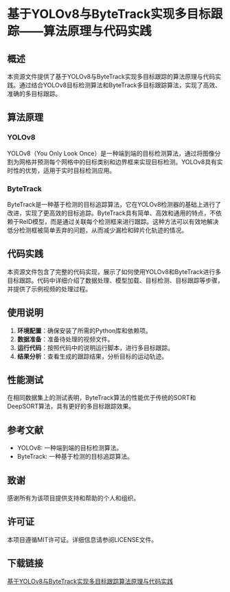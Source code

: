 # 基于YOLOv8与ByteTrack实现多目标跟踪——算法原理与代码实践

## 概述
本资源文件提供了基于YOLOv8与ByteTrack实现多目标跟踪的算法原理与代码实践。通过结合YOLOv8目标检测算法和ByteTrack多目标跟踪算法，实现了高效、准确的多目标跟踪。

## 算法原理
### YOLOv8
YOLOv8（You Only Look Once）是一种端到端的目标检测算法，通过将图像分割为网格并预测每个网格中的目标类别和边界框来实现目标检测。YOLOv8具有实时性的优势，适用于实时目标检测应用。

### ByteTrack
ByteTrack是一种基于检测的目标追踪算法，它在YOLOv8检测器的基础上进行了改进，实现了更高效的目标追踪。ByteTrack具有简单、高效和通用的特点，不依赖于ReID模型，而是通过关联每个检测框来进行跟踪。这种方法可以有效地解决低分检测框被简单丢弃的问题，从而减少漏检和碎片化轨迹的情况。

## 代码实践
本资源文件包含了完整的代码实现，展示了如何使用YOLOv8和ByteTrack进行多目标跟踪。代码中详细介绍了数据处理、模型加载、目标检测、目标跟踪等步骤，并提供了示例视频的处理过程。

## 使用说明
1. **环境配置**：确保安装了所需的Python库和依赖项。
2. **数据准备**：准备待处理的视频文件。
3. **运行代码**：按照代码中的说明运行脚本，进行多目标跟踪。
4. **结果分析**：查看生成的跟踪结果，分析目标的运动轨迹。

## 性能测试
在相同数据集上的测试表明，ByteTrack算法的性能优于传统的SORT和DeepSORT算法，具有更好的多目标跟踪效果。

## 参考文献
- YOLOv8: 一种端到端的目标检测算法。
- ByteTrack: 一种基于检测的目标追踪算法。

## 致谢
感谢所有为该项目提供支持和帮助的个人和组织。

## 许可证
本项目遵循MIT许可证。详细信息请参阅LICENSE文件。

## 下载链接

[基于YOLOv8与ByteTrack实现多目标跟踪算法原理与代码实践](https://pan.quark.cn/s/314f4778f72b)